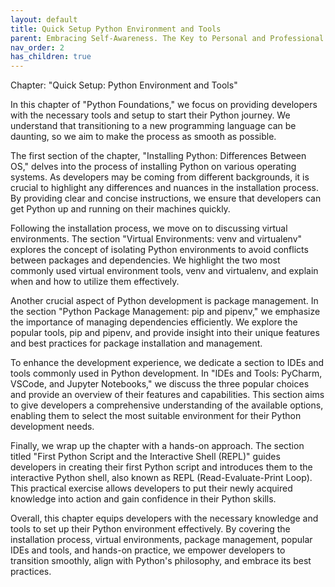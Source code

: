 ```yaml
---
layout: default
title: Quick Setup Python Environment and Tools
parent: Embracing Self-Awareness. The Key to Personal and Professional Growth
nav_order: 2
has_children: true
---
```

Chapter: "Quick Setup: Python Environment and Tools"

In this chapter of "Python Foundations," we focus on providing developers with the necessary tools and setup to start their Python journey. We understand that transitioning to a new programming language can be daunting, so we aim to make the process as smooth as possible.

The first section of the chapter, "Installing Python: Differences Between OS," delves into the process of installing Python on various operating systems. As developers may be coming from different backgrounds, it is crucial to highlight any differences and nuances in the installation process. By providing clear and concise instructions, we ensure that developers can get Python up and running on their machines quickly.

Following the installation process, we move on to discussing virtual environments. The section "Virtual Environments: venv and virtualenv" explores the concept of isolating Python environments to avoid conflicts between packages and dependencies. We highlight the two most commonly used virtual environment tools, venv and virtualenv, and explain when and how to utilize them effectively.

Another crucial aspect of Python development is package management. In the section "Python Package Management: pip and pipenv," we emphasize the importance of managing dependencies efficiently. We explore the popular tools, pip and pipenv, and provide insight into their unique features and best practices for package installation and management.

To enhance the development experience, we dedicate a section to IDEs and tools commonly used in Python development. In "IDEs and Tools: PyCharm, VSCode, and Jupyter Notebooks," we discuss the three popular choices and provide an overview of their features and capabilities. This section aims to give developers a comprehensive understanding of the available options, enabling them to select the most suitable environment for their Python development needs.

Finally, we wrap up the chapter with a hands-on approach. The section titled "First Python Script and the Interactive Shell (REPL)" guides developers in creating their first Python script and introduces them to the interactive Python shell, also known as REPL (Read-Evaluate-Print Loop). This practical exercise allows developers to put their newly acquired knowledge into action and gain confidence in their Python skills.

Overall, this chapter equips developers with the necessary knowledge and tools to set up their Python environment effectively. By covering the installation process, virtual environments, package management, popular IDEs and tools, and hands-on practice, we empower developers to transition smoothly, align with Python's philosophy, and embrace its best practices.